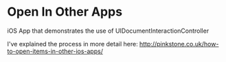 Open In Other Apps
==================

iOS App that demonstrates the use of UIDocumentInteractionController

I've explained the process in more detail here: http://pinkstone.co.uk/how-to-open-items-in-other-ios-apps/
